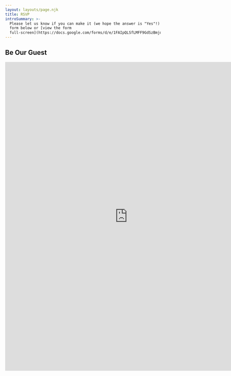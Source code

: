 ```yaml
---
layout: layouts/page.njk
title: RSVP
introSummary: >-
  Please let us know if you can make it (we hope the answer is "Yes"!) using the
  form below or [view the form
  full-screen](https://docs.google.com/forms/d/e/1FAIpQLSfLMFF9GdSzBmjdFTREMziNwQ79sxCfAG6HXTxNXDOLo2Vv2Q/viewform).
---
```

## Be Our Guest

<iframe class="width-full" src="https://docs.google.com/forms/d/e/1FAIpQLSfLMFF9GdSzBmjdFTREMziNwQ79sxCfAG6HXTxNXDOLo2Vv2Q/viewform?embedded=true" width="792" height="1000" frameborder="0" marginheight="0" marginwidth="0">Loading…</iframe>